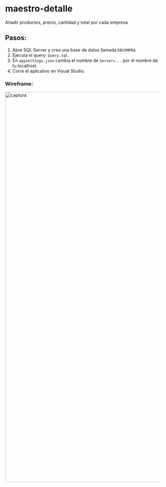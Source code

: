 # maestro-detalle
Añadir productos, precio, cantidad y total por cada empresa
## Pasos:
1. Abre SQL Server y crea una base de datos llamada `DBCOMPRA`.
2. Ejecuta el query: `Query.sql`.
3. En `appsettings.json` cambia el nombre de `Server=...` por el nombre de tu localhost.
4. Corre el aplicativo en Visual Studio.

### Wireframe:
<img width="1260" alt="captura" src="https://github.com/CristianJhair/maestro-detalle/assets/44480959/141936a6-fda8-4ec5-9f44-66c5c5999a4a">
